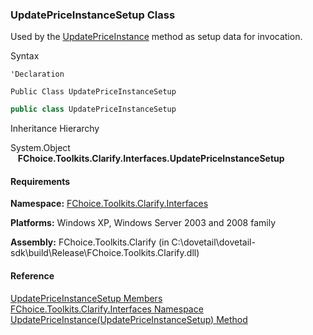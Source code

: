 ﻿### UpdatePriceInstanceSetup Class

Used by the [UpdatePriceInstance](FChoice.Toolkits.Clarify~FChoice.Toolkits.Clarify.Interfaces.InterfacesToolkit~UpdatePriceInstance(UpdatePriceInstanceSetup).md) method as setup data for invocation.

Syntax

```vbnet
'Declaration

Public Class UpdatePriceInstanceSetup 
```

```csharp
public class UpdatePriceInstanceSetup
```

Inheritance Hierarchy

System.Object  
   **FChoice.Toolkits.Clarify.Interfaces.UpdatePriceInstanceSetup**  

#### Requirements

**Namespace:** [FChoice.Toolkits.Clarify.Interfaces](FChoice.Toolkits.Clarify~FChoice.Toolkits.Clarify.Interfaces_namespace.md)

**Platforms:** Windows XP, Windows Server 2003 and 2008 family

**Assembly:** FChoice.Toolkits.Clarify (in C:\\dovetail\\dovetail-sdk\\build\\Release\\FChoice.Toolkits.Clarify.dll)

#### Reference

[UpdatePriceInstanceSetup Members](FChoice.Toolkits.Clarify~FChoice.Toolkits.Clarify.Interfaces.UpdatePriceInstanceSetup_members.md)  
[FChoice.Toolkits.Clarify.Interfaces Namespace](FChoice.Toolkits.Clarify~FChoice.Toolkits.Clarify.Interfaces_namespace.md)  
[UpdatePriceInstance(UpdatePriceInstanceSetup) Method](FChoice.Toolkits.Clarify~FChoice.Toolkits.Clarify.Interfaces.InterfacesToolkit~UpdatePriceInstance(UpdatePriceInstanceSetup).md)